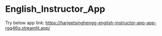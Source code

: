 # English_Instructor_App

Try below app link:
https://harjeetsinghengg-english-instructor-app-app-rgq46g.streamlit.app/ 
